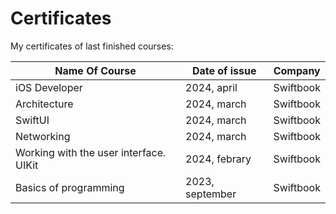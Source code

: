 # Certificates
My certificates of last finished courses:

Name Of Course                         | Date of issue   | Company
---------------------------------------|-----------------|-------------
iOS Developer                          | 2024, april     | Swiftbook
Architecture                           | 2024, march     | Swiftbook
SwiftUI                                | 2024, march     | Swiftbook
Networking                             | 2024, march     | Swiftbook
Working with the user interface. UIKit | 2024, febrary   | Swiftbook
Basics of programming                  | 2023, september | Swiftbook


